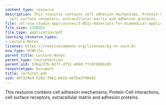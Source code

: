 ```yaml
---
content_type: resource
description: This resource contains cell adhesion mechanisms, Protein-Cell interactions,
  cell surface receptors, extracellular matrix and adhesion proteins.
file: /ol-ocw-studio-app/courses/3-051j-materials-for-biomedical-applications-spring-2006/487324e45202f661bb19e6fba3f90a92_lecture7.pdf
file_size: 1328351
file_type: application/pdf
learning_resource_types:
- Lecture Notes
license: https://creativecommons.org/licenses/by-nc-sa/4.0/
ocw_type: OCWFile
parent_title: Lecture Notes
parent_type: CourseSection
parent_uid: 53ba227b-0277-d751-a0dd-ffc8768dbc65
resourcetype: Document
title: lecture7.pdf
uid: 487324e4-5202-f661-bb19-e6fba3f90a92
---
```

This resource contains cell adhesion mechanisms, Protein-Cell interactions, cell surface receptors, extracellular matrix and adhesion proteins.